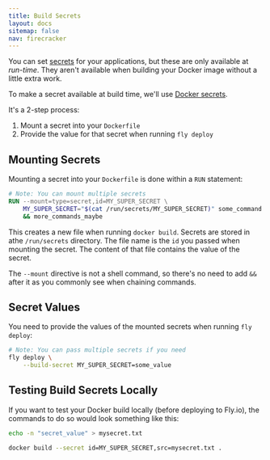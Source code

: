 ```yaml
---
title: Build Secrets
layout: docs
sitemap: false
nav: firecracker
---
```


You can set [secrets](/docs/reference/secrets/) for your applications, but these are only available at _run-time_. They aren't available when building your Docker image without a little extra work.

To make a secret available at build time,  we'll use [Docker secrets](https://docs.docker.com/develop/develop-images/build_enhancements/).

It's a 2-step process:

1. Mount a secret into your `Dockerfile`
1. Provide the value for that secret when running `fly deploy`

## Mounting Secrets

Mounting a secret into your `Dockerfile` is done within a `RUN` statement:

```dockerfile
# Note: You can mount multiple secrets
RUN --mount=type=secret,id=MY_SUPER_SECRET \
    MY_SUPER_SECRET="$(cat /run/secrets/MY_SUPER_SECRET)" some_command \
    && more_commands_maybe
```

This creates a new file when running `docker build`. Secrets are stored in athe `/run/secrets` directory. The file name is the `id` you passed when mounting the secret. The content of that file contains the value of the secret.

The `--mount` directive is not a shell command, so there's no need to add `&&` after it as you commonly see when chaining commands.

## Secret Values

You need to provide the values of the mounted secrets when running `fly deploy`:

```bash
# Note: You can pass multiple secrets if you need
fly deploy \
    --build-secret MY_SUPER_SECRET=some_value
```

## Testing Build Secrets Locally

If you want to test your Docker build locally (before deploying to Fly.io), the commands to do so would look something like this:

```bash
echo -n "secret_value" > mysecret.txt

docker build --secret id=MY_SUPER_SECRET,src=mysecret.txt .
```
